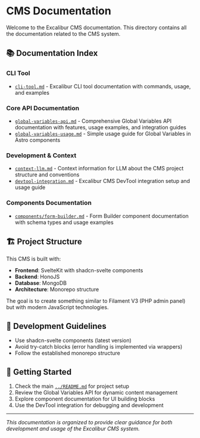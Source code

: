 # CMS Documentation

Welcome to the Excalibur CMS documentation. This directory contains all the documentation related to the CMS system.

## 📚 Documentation Index

### CLI Tool
- [`cli-tool.md`](./cli-tool.md) - Excalibur CLI tool documentation with commands, usage, and examples

### Core API Documentation
- [`global-variables-api.md`](./global-variables-api.md) - Comprehensive Global Variables API documentation with features, usage examples, and integration guides
- [`global-variables-usage.md`](./global-variables-usage.md) - Simple usage guide for Global Variables in Astro components

### Development & Context
- [`context-llm.md`](./context-llm.md) - Context information for LLM about the CMS project structure and conventions
- [`devtool-integration.md`](./devtool-integration.md) - Excalibur CMS DevTool integration setup and usage guide

### Components Documentation
- [`components/form-builder.md`](./components/form-builder.md) - Form Builder component documentation with schema types and usage examples

## 🏗️ Project Structure

This CMS is built with:
- **Frontend**: SvelteKit with shadcn-svelte components
- **Backend**: HonoJS 
- **Database**: MongoDB
- **Architecture**: Monorepo structure

The goal is to create something similar to Filament V3 (PHP admin panel) but with modern JavaScript technologies.

## 🔧 Development Guidelines

- Use shadcn-svelte components (latest version)
- Avoid try-catch blocks (error handling is implemented via wrappers)
- Follow the established monorepo structure

## 📖 Getting Started

1. Check the main [`../README.md`](../README.md) for project setup
2. Review the Global Variables API for dynamic content management
3. Explore component documentation for UI building blocks
4. Use the DevTool integration for debugging and development

---

*This documentation is organized to provide clear guidance for both development and usage of the Excalibur CMS system.*
